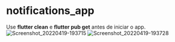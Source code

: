 # notifications_app

Use <strong>flutter clean</strong> e <strong>flutter pub get</strong> antes de iniciar o app.<br>
![Screenshot_20220419-193715](https://user-images.githubusercontent.com/83931417/164113841-072fbc75-b3a9-4be3-9a91-7b13b1d3a266.jpg)
![Screenshot_20220419-193728](https://user-images.githubusercontent.com/83931417/164113843-84b95ca7-4287-40b0-9c71-4706b7026ffe.jpg)


